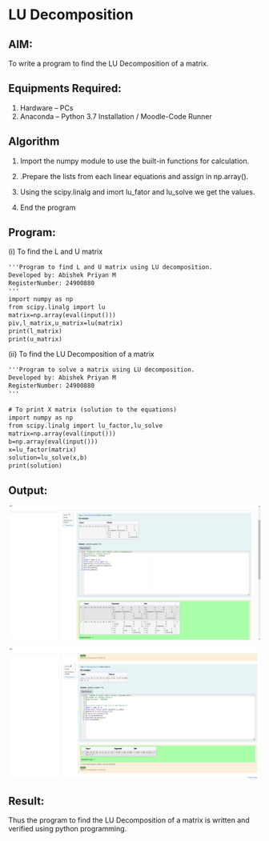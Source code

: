 # LU Decomposition 

## AIM:
To write a program to find the LU Decomposition of a matrix.

## Equipments Required:
1. Hardware – PCs
2. Anaconda – Python 3.7 Installation / Moodle-Code Runner

## Algorithm
1. Import the numpy module to use the built-in functions for calculation.

2. .Prepare the lists from each linear equations and assign in np.array().

3. Using the scipy.linalg and imort lu_fator and lu_solve we get the values.

4. End the program

## Program:
(i) To find the L and U matrix

```
'''Program to find L and U matrix using LU decomposition.
Developed by: Abishek Priyan M
RegisterNumber: 24900880 
'''
import numpy as np
from scipy.linalg import lu
matrix=np.array(eval(input()))
piv,l_matrix,u_matrix=lu(matrix)
print(l_matrix)
print(u_matrix)

```
(ii) To find the LU Decomposition of a matrix
```
'''Program to solve a matrix using LU decomposition.
Developed by: Abishek Priyan M 
RegisterNumber: 24900880
'''

# To print X matrix (solution to the equations)
import numpy as np
from scipy.linalg import lu_factor,lu_solve
matrix=np.array(eval(input()))
b=np.array(eval(input()))
x=lu_factor(matrix)
solution=lu_solve(x,b)
print(solution)
```

## Output:
![(i) Output](image.png)

![(ii) Output](image-1.png)


## Result:
Thus the program to find the LU Decomposition of a matrix is written and verified using python programming.

